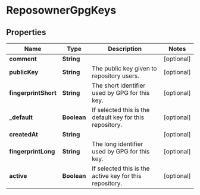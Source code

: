 
# ReposownerGpgKeys

## Properties
Name | Type | Description | Notes
------------ | ------------- | ------------- | -------------
**comment** | **String** |  |  [optional]
**publicKey** | **String** | The public key given to repository users. |  [optional]
**fingerprintShort** | **String** | The short identifier used by GPG for this key. |  [optional]
**_default** | **Boolean** | If selected this is the default key for this repository. |  [optional]
**createdAt** | **String** |  |  [optional]
**fingerprintLong** | **String** | The long identifier used by GPG for this key. |  [optional]
**active** | **Boolean** | If selected this is the active key for this repository. |  [optional]



